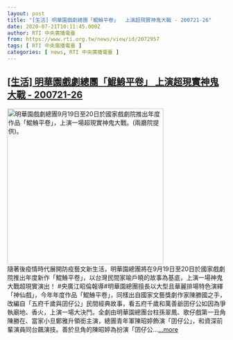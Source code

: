```yaml
---
layout: post
title: "[生活] 明華園戲劇總團「鯤鯓平卷」  上演超現實神鬼大戰 - 200721-26"
date: 2020-07-21T10:11:45.000Z
author: RTI 中央廣播電臺
from: https://www.rti.org.tw/news/view/id/2072957
tags: [ RTI 中央廣播電臺 ]
categories: [ news, RTI 中央廣播電臺 ]
---
```

<!--1595326305000-->
[[生活] 明華園戲劇總團「鯤鯓平卷」  上演超現實神鬼大戰 - 200721-26](https://www.rti.org.tw/news/view/id/2072957)
------

<div>
<img src="https://static.rti.org.tw/assets/thumbnails/2020/07/21/a06ff1a41c6ab9c16cc81eccd70e9e78.jpg" width="360" alt="明華園戲劇總團9月19日至20日於國家戲劇院推出年度作品「鯤鯓平卷」，上演一場超現實神鬼大戰。(兩廳院提供)。" title="明華園戲劇總團9月19日至20日於國家戲劇院推出年度作品「鯤鯓平卷」，上演一場超現實神鬼大戰。(兩廳院提供)。"><br>隨著後疫情時代展開防疫藝文新生活，明華園總團將在9月19日至20日於國家戲劇院推出年度新作「鯤鯓平卷」，以台灣民間家喻戶曉的故事為基底，上演一場神鬼大戰超現實演出！ #央廣江昭倫報導#明華園總團擅長以大型且華麗排場特色演繹「神仙戲」，今年年度作品「鯤鯓平卷」，同樣出自國家文藝獎劇作家陳勝國之手，改編自「五府千歲與囝仔公」民間經典故事，看五府千歲和萬善爺囝仔公如因為爭執廟地、香火，上演一場大決鬥。全劇由明華園總團台柱孫翠鳳、歌仔戲第一丑角陳勝在、當家小旦鄭雅升領銜主演，總團青年軍陳昭婷飾演「囝仔公」，和資深前輩演員同台飆演技。善於旦角的陳昭婷為扮演「囝仔公...<a target="_blank" href="https://www.rti.org.tw/news/view/id/2072957">...more</a>
</div>
